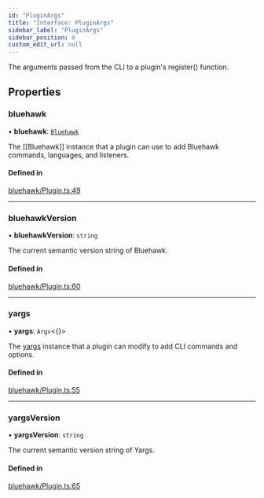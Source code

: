 ```yaml
---
id: "PluginArgs"
title: "Interface: PluginArgs"
sidebar_label: "PluginArgs"
sidebar_position: 0
custom_edit_url: null
---
```


The arguments passed from the CLI to a plugin's register() function.

## Properties

### bluehawk

• **bluehawk**: [`Bluehawk`](../classes/Bluehawk.md)

The [[Bluehawk]] instance that a plugin can use to add Bluehawk commands,
languages, and listeners.

#### Defined in

[bluehawk/Plugin.ts:49](https://github.com/krollins-mdb/Bluehawk/blob/0886b9526801a2b31a73b01fc05e9bdcbd23c69e/src/bluehawk/Plugin.ts#L49)

___

### bluehawkVersion

• **bluehawkVersion**: `string`

The current semantic version string of Bluehawk.

#### Defined in

[bluehawk/Plugin.ts:60](https://github.com/krollins-mdb/Bluehawk/blob/0886b9526801a2b31a73b01fc05e9bdcbd23c69e/src/bluehawk/Plugin.ts#L60)

___

### yargs

• **yargs**: `Argv`\<{}\>

The [yargs](https://yargs.js.org/) instance that a plugin can modify to add
CLI commands and options.

#### Defined in

[bluehawk/Plugin.ts:55](https://github.com/krollins-mdb/Bluehawk/blob/0886b9526801a2b31a73b01fc05e9bdcbd23c69e/src/bluehawk/Plugin.ts#L55)

___

### yargsVersion

• **yargsVersion**: `string`

The current semantic version string of Yargs.

#### Defined in

[bluehawk/Plugin.ts:65](https://github.com/krollins-mdb/Bluehawk/blob/0886b9526801a2b31a73b01fc05e9bdcbd23c69e/src/bluehawk/Plugin.ts#L65)
